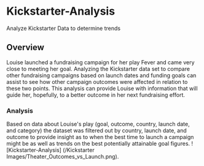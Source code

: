 # Kickstarter-Analysis
Analyze Kickstarter Data to determine trends
## Overview
Louise launched a fundraising campaign for her play Fever and came very close to meeting her goal. Analyzing the Kickstarter data set to compare other fundraising campaigns based on launch dates and funding goals can assist to see how other campaign outcomes were affected in relation to these two points. This analysis can provide Louise with information that will guide her, hopefully, to a better outcome in her next fundraising effort.
### Analysis
  Based on data about Louise's play (goal, outcome, country, launch date, and category) the dataset was filtered out by country, launch date, and outcome to provide insight as to   when the best time to launch a campaign might be as well as trends on the best potentially attainable goal figures.
! [Kickstarter-Analysis] (/Kickstarter Images/Theater_Outcomes_vs_Launch.png).


